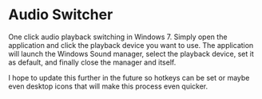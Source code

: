 Audio Switcher
==============

One click audio playback switching in Windows 7. Simply open the application and click the playback device you want to use. The application will launch the Windows Sound manager, select the playback device, set it as default, and finally close the manager and itself.

I hope to update this further in the future so hotkeys can be set or maybe even desktop icons that will make this process even quicker.